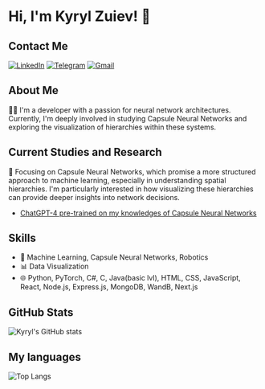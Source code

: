 
# Hi, I'm Kyryl Zuiev! 👋

## Contact Me
[![LinkedIn](https://img.shields.io/badge/-LinkedIn-blue?style=flat-square&logo=Linkedin&logoColor=white&link=https://www.linkedin.com/in/kyryl-zuiev-3b477026a/)](https://www.linkedin.com/in/kyryl-zuiev-3b477026a/)
[![Telegram](https://img.shields.io/badge/-Telegram-2CA5E0?style=flat-square&logo=Telegram&logoColor=white&link=https://t.me/gooojda)](https://t.me/gooojda)
[![Gmail](https://img.shields.io/badge/-Gmail-D14836?style=flat-square&logo=Gmail&logoColor=white&link=kyryl.zuiev34351@gmail.com)](mailto:kyryl.zuiev34351@gmail.com)

## About Me
👨‍💻 I'm a developer with a passion for neural network architectures. Currently, I'm deeply involved in studying Capsule Neural Networks and exploring the visualization of hierarchies within these systems.

## Current Studies and Research
🧠 Focusing on Capsule Neural Networks, which promise a more structured approach to machine learning, especially in understanding spatial hierarchies. I'm particularly interested in how visualizing these hierarchies can provide deeper insights into network decisions.
- [ChatGPT-4 pre-trained on my knowledges of Capsule Neural Networks](https://chat.openai.com/g/g-sWnCG3xIW-capsule-network-guide)

## Skills
- 🤖 Machine Learning, Capsule Neural Networks, Robotics
- 📊 Data Visualization
- 🌐 Python, PyTorch, C#, C, Java(basic lvl), HTML, CSS, JavaScript, React, Node.js, Express.js, MongoDB, WandB, Next.js



## GitHub Stats
![Kyryl's GitHub stats](https://github-readme-stats.vercel.app/api?username=LordWhiskas&show_icons=true&theme=transparent)

## My languages
![Top Langs](https://github-readme-stats.vercel.app/api/top-langs/?username=LordWhiskas&hide_progress=true&theme=transparent)

